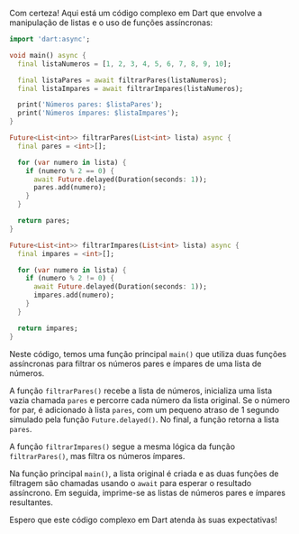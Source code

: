 Com certeza! Aqui está um código complexo em Dart que envolve a manipulação de listas e o uso de funções assíncronas:

```dart
import 'dart:async';

void main() async {
  final listaNumeros = [1, 2, 3, 4, 5, 6, 7, 8, 9, 10];

  final listaPares = await filtrarPares(listaNumeros);
  final listaImpares = await filtrarImpares(listaNumeros);

  print('Números pares: $listaPares');
  print('Números ímpares: $listaImpares');
}

Future<List<int>> filtrarPares(List<int> lista) async {
  final pares = <int>[];

  for (var numero in lista) {
    if (numero % 2 == 0) {
      await Future.delayed(Duration(seconds: 1));
      pares.add(numero);
    }
  }

  return pares;
}

Future<List<int>> filtrarImpares(List<int> lista) async {
  final impares = <int>[];

  for (var numero in lista) {
    if (numero % 2 != 0) {
      await Future.delayed(Duration(seconds: 1));
      impares.add(numero);
    }
  }

  return impares;
}
```

Neste código, temos uma função principal `main()` que utiliza duas funções assíncronas para filtrar os números pares e ímpares de uma lista de números. 

A função `filtrarPares()` recebe a lista de números, inicializa uma lista vazia chamada `pares` e percorre cada número da lista original. Se o número for par, é adicionado à lista `pares`, com um pequeno atraso de 1 segundo simulado pela função `Future.delayed()`. No final, a função retorna a lista `pares`.

A função `filtrarImpares()` segue a mesma lógica da função `filtrarPares()`, mas filtra os números ímpares.

Na função principal `main()`, a lista original é criada e as duas funções de filtragem são chamadas usando o `await` para esperar o resultado assíncrono. Em seguida, imprime-se as listas de números pares e ímpares resultantes.

Espero que este código complexo em Dart atenda às suas expectativas!